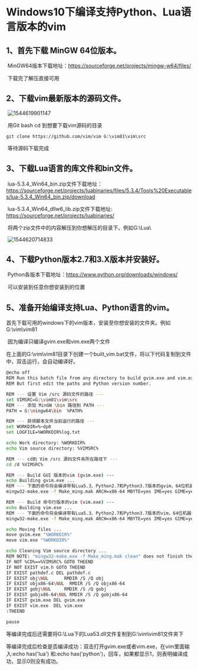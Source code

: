 Windows10下编译支持Python、Lua语言版本的vim
=



1、首先下载 MinGW 64位版本。
-

​	MinGW64版本下载地址：https://sourceforge.net/projects/mingw-w64/files/
	
​	下载完了解压直接可用

2、下载vim最新版本的源码文件。
-
​	![1544619901147](https://github.com/hmilylmk/Configuration_vim_for_windows/tree/master/Preparation_for_vim/1544619901147.png)

​	用Git bash cd 到想要下载vim源码的目录
	
	git clone https://github.com/vim/vim G:\vim81\vim\src

​	等待源码下载完成

3、下载Lua语言的库文件和bin文件。
-

​	lua-5.3.4_Win64_bin.zip文件下载地址：<br>https://sourceforge.net/projects/luabinaries/files/5.3.4/Tools%20Executables/lua-5.3.4_Win64_bin.zip/download
	
​	lua-5.3.4_Win64_dllw6_lib.zip文件下载地址:<br>https://sourceforge.net/projects/luabinaries/
	
​	将两个zip文件中的内容解压到你想解压的目录下。例如G:\Lua\
	
​	![1544620714833](https://github.com/hmilylmk/Configuration_vim_for_windows/tree/master/Preparation_for_vim/1544620714833.png)

4、下载Python版本2.7和3.X版本并安装好。
-
​	Python各版本下载地址：https://www.python.org/downloads/windows/

​	可以安装到任意你想安装到的位置

5、准备开始编译支持Lua、Python语言的vim。
-
​	首先下载可用的windows下的vim版本，安装至你想安装的文件夹。例如G:\vim\vim81

​	因为编译只编译gvim.exe和vim.exe两个文件
	
​	在上面的G:\vim\vim81目录下创建一个built_vim.bat文件，将以下代码复制到文件中，双击运行，会自动编译好。

```bash
@echo off
REM Run this batch file from any directory to build gvim.exe and vim.exe.
REM But first edit the paths and Python version number.

REM --- 设置 Vim /src 源码文件的路径 ---
set VIMSRC=G:\vim81\vim\src
REM --- 添加 MinGW \bin 路径到 PATH ---
PATH = G:\mingw64\bin  %PATH%

REM --- 获得脚本文件当前运行的路径 ---
set WORKDIR=%~dp0
set LOGFILE=%WORKDIR%log.txt

echo Work directory: %WORKDIR%
echo Vim source directory: %VIMSRC%

REM --- cd到 Vim /src 源码文件夹所在路径下 ---
cd /d %VIMSRC%

REM --- Build GUI 版本的vim (gvim.exe) ---
echo Building gvim.exe ...
REM --- 下面的命令将会编译带有Lua5.3、Python2.7和Python3.7版本的gvim，64位机器一定要带ARCH=x86-64参数，不然会报错。相应的lua、python文件目录需要修改成上面步骤中安装相应的目录 ---
mingw32-make.exe -f Make_ming.mak ARCH=x86-64 MBYTE=yes IME=yes GIME=yes DYNAMIC_IME=yes CSCOPE=yes DEBUG=no LUA="G:/Lua" DYNAMIC_LUA=yes LUA_VER=53 PYTHON="E:/Python27" PYTHON_VER=27 DYNAMIC_PYTHON=yes PYTHON3="E:/Python37" PYTHON3_VER=37 DYNAMIC_PYTHON3=yes FEATURES=HUGE GUI=yes gvim.exe > "%LOGFILE%"

REM --- Build 命令行版本的vim (vim.exe) ---
echo Building vim.exe ...
REM --- 下面的命令将会编译带有Lua5.3、Python2.7和Python3.7版本的vim，64位机器一定要带ARCH=x86-64参数，不然会报错。相应的lua、python文件目录需要修改成上面步骤中安装相应的目录 ---
mingw32-make.exe -f Make_ming.mak ARCH=x86-64 MBYTE=yes IME=yes GIME=yes DYNAMIC_IME=yes CSCOPE=yes DEBUG=no LUA="G:/Lua" DYNAMIC_LUA=yes LUA_VER=53 PYTHON="E:/Python27" PYTHON_VER=27 DYNAMIC_PYTHON=yes PYTHON3="E:/Python37" PYTHON3_VER=37 DYNAMIC_PYTHON3=yes FEATURES=HUGE GUI=no vim.exe >> "%LOGFILE%"

echo Moving files ...
move gvim.exe "%WORKDIR%"
move vim.exe "%WORKDIR%"

echo Cleaning Vim source directory ...
REM NOTE: "mingw32-make.exe -f Make_ming.mak clean" does not finish the job
IF NOT %CD%==%VIMSRC% GOTO THEEND
IF NOT EXIST vim.h GOTO THEEND
IF EXIST pathdef.c DEL pathdef.c
IF EXIST obj\NUL      RMDIR /S /Q obj
IF EXIST objx86-64\NUL  RMDIR /S /Q objx86-64
IF EXIST gobj\NUL     RMDIR /S /Q gobj
IF EXIST gobjx86-64\NUL RMDIR /S /Q gobjx86-64
IF EXIST gvim.exe DEL gvim.exe
IF EXIST vim.exe  DEL vim.exe
:THEEND

pause	
```

​	等编译完成后还需要将G:\Lua下的Lua53.dll文件复制到G:\vim\vim81文件夹下

​	等编译完成后检查是否编译成功：双击打开gvim.exe或者vim.exe，在vim里面输入:echo has('lua') 和:echo has('python')，回车，如果都显示1，则表明编译成功，显示0则没有成功。
